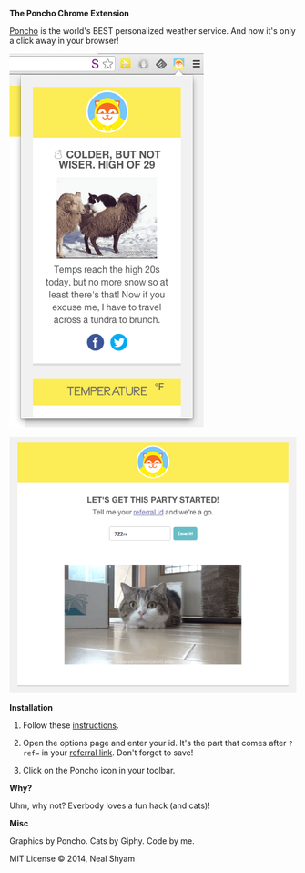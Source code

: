 **The Poncho Chrome Extension**

[Poncho]() is the world's BEST personalized weather service. And now it's only a click away in your browser!

![Poncho Chrome extension screenshot ](ext.png "Poncho in your browser!")

![Poncho settings page](settings.png "Gify enabled setup page")

**Installation**

1. Follow these [instructions](https://developer.chrome.com/extensions/getstarted.html#unpacked).

2. Open the options page and enter your id. It's the part that comes after `?ref=` in your [referral link](http://poncho.is/settings). Don't forget to save!

3. Click on the Poncho icon in your toolbar.

**Why?**

Uhm, why not? Everbody loves a fun hack (and cats)!

**Misc**

Graphics by Poncho. Cats by Giphy. Code by me.

MIT License © 2014, Neal Shyam
